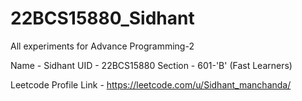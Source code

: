 # 22BCS15880_Sidhant
All experiments for Advance Programming-2

Name - Sidhant
UID - 22BCS15880
Section - 601-'B' (Fast Learners)

Leetcode Profile Link - https://leetcode.com/u/Sidhant_manchanda/

